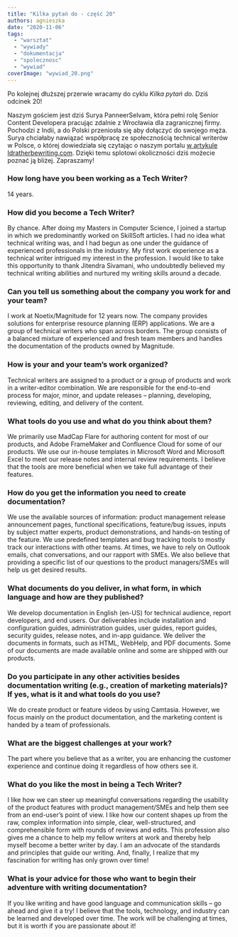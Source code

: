 ```yaml
---
title: "Kilka pytań do - część 20"
authors: agnieszka
date: "2020-11-06"
tags:
  - "warsztat"
  - "wywiady"
  - "dokumentacja"
  - "spolecznosc"
  - "wywiad"
coverImage: "wywiad_20.png"
---
```


Po kolejnej dłuższej przerwie wracamy do cyklu *Kilka pytań do.* Dziś odcinek
20!

Naszym gościem jest dziś Surya PanneerSelvam, która pełni rolę Senior Content
Developera pracując zdalnie z Wrocławia dla zagranicznej firmy. Pochodzi z
Indii, a do Polski przeniosła się aby dołączyć do swojego męża. Surya chciałaby
nawiązać współpracę ze społecznością technical writerów w Polsce, o której
dowiedziała się czytając o naszym portalu
[w artykule Idratherbewriting.com](https://idratherbewriting.com/2017/10/31/untold-story-of-techwriter-pl-poland/).
Dzięki temu splotowi okoliczności dziś możecie poznać ją bliżej. Zapraszamy!

### How long have you been working as a Tech Writer?

14 years.

### How did you become a Tech Writer?

By chance. After doing my Masters in Computer Science, I joined a startup in
which we predominantly worked on SkillSoft articles. I had no idea what
technical writing was, and I had begun as one under the guidance of experienced
professionals in the industry. My first work experience as a technical writer
intrigued my interest in the profession. I would like to take this opportunity
to thank Jitendra Sivamani, who undoubtedly believed my technical writing
abilities and nurtured my writing skills around a decade.

### Can you tell us something about the company you work for and your team?

I work at Noetix/Magnitude for 12 years now. The company provides solutions for
enterprise resource planning (ERP) applications. We are a group of technical
writers who span across borders. The group consists of a balanced mixture of
experienced and fresh team members and handles the documentation of the products
owned by Magnitude.

### How is your and your team’s work organized?

Technical writers are assigned to a product or a group of products and work in a
writer-editor combination. We are responsible for the end-to-end process for
major, minor, and update releases – planning, developing, reviewing, editing,
and delivery of the content.

### What tools do you use and what do you think about them?

We primarily use MadCap Flare for authoring content for most of our products,
and Adobe FrameMaker and Confluence Cloud for some of our products. We use our
in-house templates in Microsoft Word and Microsoft Excel to meet our release
notes and internal review requirements. I believe that the tools are more
beneficial when we take full advantage of their features.

### How do you get the information you need to create documentation?

We use the available sources of information: product management release
announcement pages, functional specifications, feature/bug issues, inputs by
subject matter experts, product demonstrations, and hands-on testing of the
feature. We use predefined templates and bug tracking tools to mostly track our
interactions with other teams. At times, we have to rely on Outlook emails, chat
conversations, and our rapport with SMEs. We also believe that providing a
specific list of our questions to the product managers/SMEs will help us get
desired results.

### What documents do you deliver, in what form, in which language and how are they published?

We develop documentation in English (en-US) for technical audience, report
developers, and end users. Our deliverables include installation and
configuration guides, administration guides, user guides, report guides,
security guides, release notes, and in-app guidance. We deliver the documents in
formats, such as HTML, WebHelp, and PDF documents. Some of our documents are
made available online and some are shipped with our products.

### Do you participate in any other activities besides documentation writing (e.g., creation of marketing materials)? If yes, what is it and what tools do you use?

We do create product or feature videos by using Camtasia. However, we focus
mainly on the product documentation, and the marketing content is handed by a
team of professionals.

### What are the biggest challenges at your work?

The part where you believe that as a writer, you are enhancing the customer
experience and continue doing it regardless of how others see it.

### What do you like the most in being a Tech Writer?

I like how we can steer up meaningful conversations regarding the usability of
the product features with product management/SMEs and help them see from an
end-user’s point of view. I like how our content shapes up from the raw, complex
information into simple, clear, well-structured, and comprehensible form with
rounds of reviews and edits. This profession also gives me a chance to help my
fellow writers at work and thereby help myself become a better writer by day. I
am an advocate of the standards and principles that guide our writing. And,
finally, I realize that my fascination for writing has only grown over time!

### What is your advice for those who want to begin their adventure with writing documentation?

If you like writing and have good language and communication skills – go ahead
and give it a try! I believe that the tools, technology, and industry can be
learned and developed over time. The work will be challenging at times, but it
is worth if you are passionate about it!
